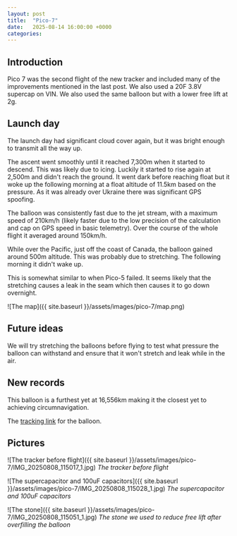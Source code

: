 ```yaml
---
layout: post
title:  "Pico-7"
date:   2025-08-14 16:00:00 +0000
categories:
---
```


## Introduction

Pico 7 was the second flight of the new tracker and included many of the improvements mentioned in the last post. We also used a 20F 3.8V supercap on VIN.
We also used the same balloon but with a lower free lift at 2g.

## Launch day

The launch day had significant cloud cover again, but it was bright enough to transmit all the way up.

The ascent went smoothly until it reached 7,300m when it started to descend. This was likely due to icing. Luckily it started to rise again at 2,500m and didn't reach the ground. It went dark before reaching float but it woke up the following morning at a float altitude of 11.5km based on the pressure. As it was already over Ukraine there was significant GPS spoofing.

The balloon was consistently fast due to the jet stream, with a maximum speed of 210km/h (likely faster due to the low precision of the calculation and cap on GPS speed in basic telemetry). Over the course of the whole flight it averaged around 150km/h.

While over the Pacific, just off the coast of Canada, the balloon gained around 500m altitude. This was probably due to stretching. The following morning it didn't wake up.

This is somewhat similar to when Pico-5 failed. It seems likely that the stretching causes a leak in the seam which then causes it to go down overnight.

![The map]({{ site.baseurl }}/assets/images/pico-7/map.png)


## Future ideas

We will try stretching the balloons before flying to test what pressure the balloon can withstand and ensure that it won't stretch and leak while in the air.

## New records

This balloon is a furthest yet at 16,556km making it the closest yet to achieving circumnavigation.

The [tracking link](https://traquito.github.io/search/spots/dashboard/?band=20m&channel=197&callsign=M7GAQ&dtGte=2025-08-08&slot3MsgDefUserDefined=%2F%2F+Example+Message+Definition+--+modify+then+save%21%0A%0A%7B+%22name%22%3A+%22Pressure%22%2C+++++%22unit%22%3A+%22hPa%22%2C+++%22lowValue%22%3A+++0%2C++++%22highValue%22%3A+1100%2C++++%22stepSize%22%3A+1+++%7D%2C%0A%7B+%22name%22%3A+%22Loc%22%2C++++++%22unit%22%3A+%22Loc%22%2C++++%22lowValue%22%3A+++0%2C++++%22highValue%22%3A++++99%2C++++%22stepSize%22%3A++1+++%7D%2C%0A%7B+%22name%22%3A+%22Uptime%22%2C++++++%22unit%22%3A+%22Min%22%2C++++%22lowValue%22%3A+++0%2C++++%22highValue%22%3A++++1000%2C++++%22stepSize%22%3A++10+++%7D%2C%0A%7B+%22name%22%3A+%22Sats%22%2C++++++%22unit%22%3A+%22sats%22%2C++++%22lowValue%22%3A+++0%2C++++%22highValue%22%3A++++40%2C++++%22stepSize%22%3A++1+++%7D%2C) for the balloon.

## Pictures

![The tracker before flight]({{ site.baseurl }}/assets/images/pico-7/IMG_20250808_115017_1.jpg)
*The tracker before flight*

![The supercapacitor and 100uF capacitors]({{ site.baseurl }}/assets/images/pico-7/IMG_20250808_115028_1.jpg)
*The supercapacitor and 100uF capacitors*

![The stone]({{ site.baseurl }}/assets/images/pico-7/IMG_20250808_115051_1.jpg)
*The stone we used to reduce free lift after overfilling the balloon*